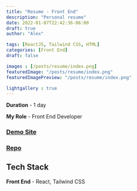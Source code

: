 ```yaml
---
title: "Resume - Front End"
description: "Personal resume"
date: 2022-01-07T22:42:36-06:00
draft: true
author: "Alex"

tags: [ReactJS, Tailwind CSS, HTML]
categories: [Front End]
draft: false 

images : [/posts/resume/index.png]
featuredImage: "/posts/resume/index.png"
featuredImagePreview: "/posts/resume/index.png"

lightgallery : true
---
```


<!--more-->

**Duration** - 1 day

**My Role** - Front End Developer

### [Demo Site](https://zengjilie.github.io/resume/)
### [Repo](https://github.com/zengjilie/blog-fullstack)

## Tech Stack

**Front End** - React, Tailwind CSS

<!-- ## Takeaways
* Tailwind CSS may not good for complex animations? Need to explore more about it
* Try to customize Tailwind CSS animations -->